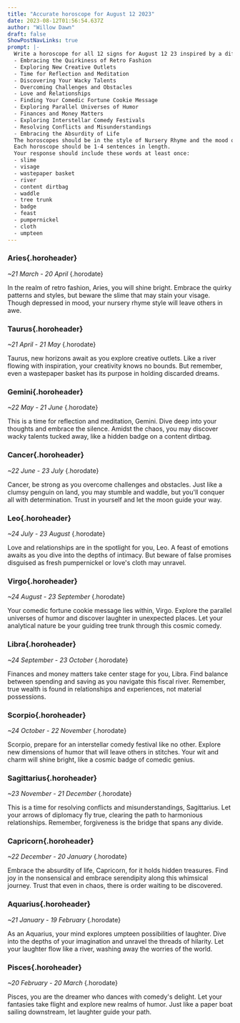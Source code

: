```yaml
---
title: "Accurate horoscope for August 12 2023"
date: 2023-08-12T01:56:54.637Z
author: "Willow Dawn"
draft: false
ShowPostNavLinks: true
prompt: |-
  Write a horoscope for all 12 signs for August 12 23 inspired by a different focus for each. Ensure you do not include the focus in the response:
  - Embracing the Quirkiness of Retro Fashion
  - Exploring New Creative Outlets
  - Time for Reflection and Meditation
  - Discovering Your Wacky Talents
  - Overcoming Challenges and Obstacles
  - Love and Relationships
  - Finding Your Comedic Fortune Cookie Message
  - Exploring Parallel Universes of Humor
  - Finances and Money Matters
  - Exploring Interstellar Comedy Festivals
  - Resolving Conflicts and Misunderstandings
  - Embracing the Absurdity of Life
  The horoscopes should be in the style of Nursery Rhyme and the mood of depressed
  Each horoscope should be 1-4 sentences in length.
  Your response should include these words at least once:
  - slime
  - visage
  - wastepaper basket
  - river
  - content dirtbag
  - waddle
  - tree trunk
  - badge
  - feast
  - pumpernickel
  - cloth
  - umpteen
---
```


### Aries{.horoheader}

*~21 March - 20 April*
{.horodate}

In the realm of retro fashion, Aries, you will shine bright. Embrace the quirky patterns and styles, but beware the slime that may stain your visage. Though depressed in mood, your nursery rhyme style will leave others in awe.


### Taurus{.horoheader}

*~21 April - 21 May*
{.horodate}

Taurus, new horizons await as you explore creative outlets. Like a river flowing with inspiration, your creativity knows no bounds. But remember, even a wastepaper basket has its purpose in holding discarded dreams.


### Gemini{.horoheader}

*~22 May - 21 June*
{.horodate}

This is a time for reflection and meditation, Gemini. Dive deep into your thoughts and embrace the silence. Amidst the chaos, you may discover wacky talents tucked away, like a hidden badge on a content dirtbag.


### Cancer{.horoheader}

*~22 June - 23 July*
{.horodate}

Cancer, be strong as you overcome challenges and obstacles. Just like a clumsy penguin on land, you may stumble and waddle, but you'll conquer all with determination. Trust in yourself and let the moon guide your way.


### Leo{.horoheader}

*~24 July - 23 August*
{.horodate}

Love and relationships are in the spotlight for you, Leo. A feast of emotions awaits as you dive into the depths of intimacy. But beware of false promises disguised as fresh pumpernickel or love's cloth may unravel.


### Virgo{.horoheader}

*~24 August - 23 September*
{.horodate}

Your comedic fortune cookie message lies within, Virgo. Explore the parallel universes of humor and discover laughter in unexpected places. Let your analytical nature be your guiding tree trunk through this cosmic comedy.


### Libra{.horoheader}

*~24 September - 23 October*
{.horodate}

Finances and money matters take center stage for you, Libra. Find balance between spending and saving as you navigate this fiscal river. Remember, true wealth is found in relationships and experiences, not material possessions.


### Scorpio{.horoheader}

*~24 October - 22 November*
{.horodate}

Scorpio, prepare for an interstellar comedy festival like no other. Explore new dimensions of humor that will leave others in stitches. Your wit and charm will shine bright, like a cosmic badge of comedic genius.


### Sagittarius{.horoheader}

*~23 November - 21 December*
{.horodate}

This is a time for resolving conflicts and misunderstandings, Sagittarius. Let your arrows of diplomacy fly true, clearing the path to harmonious relationships. Remember, forgiveness is the bridge that spans any divide.


### Capricorn{.horoheader}

*~22 December - 20 January*
{.horodate}

Embrace the absurdity of life, Capricorn, for it holds hidden treasures. Find joy in the nonsensical and embrace serendipity along this whimsical journey. Trust that even in chaos, there is order waiting to be discovered.


### Aquarius{.horoheader}

*~21 January - 19 February*
{.horodate}

As an Aquarius, your mind explores umpteen possibilities of laughter. Dive into the depths of your imagination and unravel the threads of hilarity. Let your laughter flow like a river, washing away the worries of the world.


### Pisces{.horoheader}

*~20 February - 20 March*
{.horodate}

Pisces, you are the dreamer who dances with comedy's delight. Let your fantasies take flight and explore new realms of humor. Just like a paper boat sailing downstream, let laughter guide your path.

